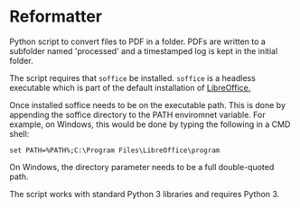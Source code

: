 # Reformatter #

Python script to convert files to PDF in a folder. PDFs are written to
a subfolder named 'processed' and a timestamped log is kept in the
initial folder.

The script requires that `soffice` be installed. `soffice` is a
headless executable which is part of the default installation of
[LibreOffice.](https://www.libreoffice.org "LibreOffice site")

Once installed soffice needs to be on the executable path. This is
done by appending the soffice directory to the PATH enviromnet
variable. For example, on Windows, this would be done by typing the
following in a CMD shell:

`set PATH=%PATH%;C:\Program Files\LibreOffice\program`

On Windows, the directory parameter needs to be a full double-quoted
path.

The script works with standard Python 3 libraries and requires Python
3.
